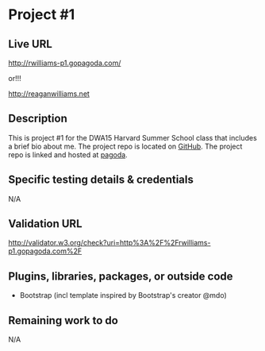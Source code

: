 # Project #1

## Live URL
<http://rwilliams-p1.gopagoda.com/>

or!!!

<http://reaganwilliams.net>


## Description
This is project #1 for the DWA15 Harvard Summer School class that includes a brief bio about me. The project repo is located on [GitHub](https://github.com/reagan83/s15-p1). The project repo is linked and hosted at [pagoda](http://rwilliams-p1.gopagoda.com).

## Specific testing details & credentials
N/A

## Validation URL
<http://validator.w3.org/check?uri=http%3A%2F%2Frwilliams-p1.gopagoda.com%2F>

## Plugins, libraries, packages, or outside code
* Bootstrap (incl template inspired by Bootstrap's creator @mdo) 


## Remaining work to do
N/A
